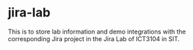 # jira-lab
This is to store lab information and demo integrations with the corresponding Jira project in the Jira Lab of ICT3104 in SIT.
